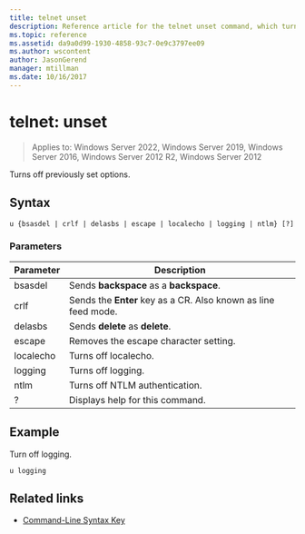 ```yaml
---
title: telnet unset
description: Reference article for the telnet unset command, which turns off previously set options.
ms.topic: reference
ms.assetid: da9a0d99-1930-4858-93c7-0e9c3797ee09
ms.author: wscontent
author: JasonGerend
manager: mtillman
ms.date: 10/16/2017
---
```


# telnet: unset

>Applies to: Windows Server 2022, Windows Server 2019, Windows Server 2016, Windows Server 2012 R2, Windows Server 2012

Turns off previously set options.

## Syntax

```
u {bsasdel | crlf | delasbs | escape | localecho | logging | ntlm} [?]
```

### Parameters

| Parameter | Description |
|--|--|
| bsasdel | Sends **backspace** as a **backspace**. |
| crlf | Sends the **Enter** key as a CR. Also known as line feed mode. |
| delasbs | Sends **delete** as **delete**. |
| escape | Removes the escape character setting. |
| localecho | Turns off localecho. |
| logging | Turns off logging. |
| ntlm | Turns off NTLM authentication. |
| ? | Displays help for this command. |

## Example

Turn off logging.

```
u logging
```

## Related links

- [Command-Line Syntax Key](command-line-syntax-key.md)
